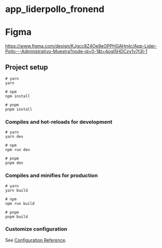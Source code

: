 # app_liderpollo_fronend

# Figma
https://www.figma.com/design/KJgcc8Z4Oe9eOPPHGAHmlc/App-Lider-Pollo---Administrativo-Muestra?node-id=0-1&t=4ogl5HDCzy1v7t3I-1

## Project setup

```
# yarn
yarn

# npm
npm install

# pnpm
pnpm install
```

### Compiles and hot-reloads for development

```
# yarn
yarn dev

# npm
npm run dev

# pnpm
pnpm dev
```

### Compiles and minifies for production

```
# yarn
yarn build

# npm
npm run build

# pnpm
pnpm build
```

### Customize configuration

See [Configuration Reference](https://vitejs.dev/config/).

